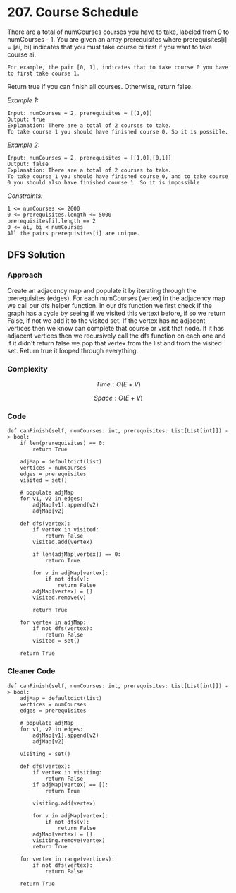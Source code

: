 # 207. Course Schedule
There are a total of numCourses courses you have to take, labeled from 0 to numCourses - 1. You are given an array prerequisites where prerequisites[i] = [ai, bi] indicates that you must take course bi first if you want to take course ai.

    For example, the pair [0, 1], indicates that to take course 0 you have to first take course 1.

Return true if you can finish all courses. Otherwise, return false.

*Example 1:*

```
Input: numCourses = 2, prerequisites = [[1,0]]
Output: true
Explanation: There are a total of 2 courses to take. 
To take course 1 you should have finished course 0. So it is possible.
```

*Example 2:*

```
Input: numCourses = 2, prerequisites = [[1,0],[0,1]]
Output: false
Explanation: There are a total of 2 courses to take. 
To take course 1 you should have finished course 0, and to take course 0 you should also have finished course 1. So it is impossible.
```

*Constraints:*

```
1 <= numCourses <= 2000
0 <= prerequisites.length <= 5000
prerequisites[i].length == 2
0 <= ai, bi < numCourses
All the pairs prerequisites[i] are unique.
```

## DFS Solution

### Approach
Create an adjacency map and populate it by iterating through the prerequisites (edges). For each numCourses (vertex) in the adjacency map we call our dfs helper function. In our dfs function we first check if the graph has a cycle by seeing if we visited this vertext before, if so we return False, if not we add it to the visited set. If the vertex has no adjacent vertices then we know can complete that course or visit that node. If it has adjacent vertices then we recursively call the dfs function on each one and if it didn't return false we pop that vertex from the list and from the visited set. Return true it looped through everything.

### Complexity
$$Time: O(E + V)$$

$$Space: O(E + V)$$

### Code
```
def canFinish(self, numCourses: int, prerequisites: List[List[int]]) -> bool:
    if len(prerequisites) == 0:
        return True

    adjMap = defaultdict(list)
    vertices = numCourses
    edges = prerequisites
    visited = set()

    # populate adjMap
    for v1, v2 in edges:
        adjMap[v1].append(v2)
        adjMap[v2]

    def dfs(vertex):
        if vertex in visited:
            return False
        visited.add(vertex)

        if len(adjMap[vertex]) == 0:
            return True

        for v in adjMap[vertex]:
            if not dfs(v):
                return False
        adjMap[vertex] = []
        visited.remove(v)

        return True

    for vertex in adjMap:
        if not dfs(vertex):
            return False
        visited = set()

    return True
```

### Cleaner Code
```
def canFinish(self, numCourses: int, prerequisites: List[List[int]]) -> bool:
    adjMap = defaultdict(list)
    vertices = numCourses
    edges = prerequisites

    # populate adjMap
    for v1, v2 in edges:
        adjMap[v1].append(v2)
        adjMap[v2]

    visiting = set()

    def dfs(vertex):
        if vertex in visiting:
            return False
        if adjMap[vertex] == []:
            return True
            
        visiting.add(vertex)

        for v in adjMap[vertex]:
            if not dfs(v):
                return False
        adjMap[vertex] = []
        visiting.remove(vertex)
        return True

    for vertex in range(vertices):
        if not dfs(vertex):
            return False

    return True
```
